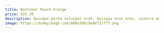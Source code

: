 ```yaml
---
title: Nantuket Peach Orange
price: $33.39
description: Quisque porta volutpat erat. Quisque erat eros, viverra eget, congue eget, semper rutrum, nulla. Nunc purus.
image: https://dummyimage.com/800x500/9ede73/fff.png
---
```

